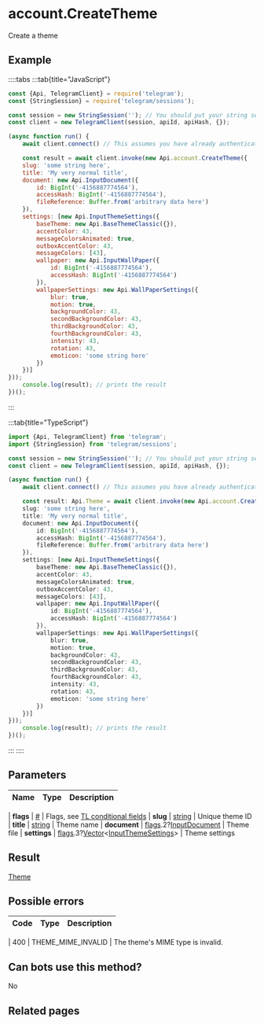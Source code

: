 # account.CreateTheme

Create a theme



## Example

::::tabs
:::tab{title="JavaScript"}
```js
const {Api, TelegramClient} = require('telegram');
const {StringSession} = require('telegram/sessions');

const session = new StringSession(''); // You should put your string session here
const client = new TelegramClient(session, apiId, apiHash, {});

(async function run() {
    await client.connect() // This assumes you have already authenticated with .start()

    const result = await client.invoke(new Api.account.CreateTheme({
    slug: 'some string here',
    title: 'My very normal title',
    document: new Api.InputDocument({
        id: BigInt('-4156887774564'),
        accessHash: BigInt('-4156887774564'),
        fileReference: Buffer.from('arbitrary data here')
    }),
    settings: [new Api.InputThemeSettings({
        baseTheme: new Api.BaseThemeClassic({}),
        accentColor: 43,
        messageColorsAnimated: true,
        outboxAccentColor: 43,
        messageColors: [43],
        wallpaper: new Api.InputWallPaper({
            id: BigInt('-4156887774564'),
            accessHash: BigInt('-4156887774564')
        }),
        wallpaperSettings: new Api.WallPaperSettings({
            blur: true,
            motion: true,
            backgroundColor: 43,
            secondBackgroundColor: 43,
            thirdBackgroundColor: 43,
            fourthBackgroundColor: 43,
            intensity: 43,
            rotation: 43,
            emoticon: 'some string here'
        })
    })]
}));
    console.log(result); // prints the result
})();
```
:::

:::tab{title="TypeScript"}
```ts
import {Api, TelegramClient} from 'telegram';
import {StringSession} from 'telegram/sessions';

const session = new StringSession(''); // You should put your string session here
const client = new TelegramClient(session, apiId, apiHash, {});

(async function run() {
    await client.connect() // This assumes you have already authenticated with .start()

    const result: Api.Theme = await client.invoke(new Api.account.CreateTheme({
    slug: 'some string here',
    title: 'My very normal title',
    document: new Api.InputDocument({
        id: BigInt('-4156887774564'),
        accessHash: BigInt('-4156887774564'),
        fileReference: Buffer.from('arbitrary data here')
    }),
    settings: [new Api.InputThemeSettings({
        baseTheme: new Api.BaseThemeClassic({}),
        accentColor: 43,
        messageColorsAnimated: true,
        outboxAccentColor: 43,
        messageColors: [43],
        wallpaper: new Api.InputWallPaper({
            id: BigInt('-4156887774564'),
            accessHash: BigInt('-4156887774564')
        }),
        wallpaperSettings: new Api.WallPaperSettings({
            blur: true,
            motion: true,
            backgroundColor: 43,
            secondBackgroundColor: 43,
            thirdBackgroundColor: 43,
            fourthBackgroundColor: 43,
            intensity: 43,
            rotation: 43,
            emoticon: 'some string here'
        })
    })]
}));
    console.log(result); // prints the result
})();
```
:::
::::



## Parameters

| Name | Type | Description |
| :--: | ---- | ----------- |

| **flags** | [#](https://core.telegram.org/type/%23) | Flags, see [TL conditional fields](https://core.telegram.org/mtproto/TL-combinators#conditional-fields) 
| **slug** | [string](https://core.telegram.org/type/string) | Unique theme ID 
| **title** | [string](https://core.telegram.org/type/string) | Theme name 
| **document** | [flags](https://core.telegram.org/mtproto/TL-combinators#conditional-fields).2?[InputDocument](https://core.telegram.org/type/InputDocument) | Theme file 
| **settings** | [flags](https://core.telegram.org/mtproto/TL-combinators#conditional-fields).3?[Vector](https://core.telegram.org/type/Vector%20t)<[InputThemeSettings](https://core.telegram.org/type/InputThemeSettings)> | Theme settings 


## Result

[Theme](https://core.telegram.org/type/Theme)



## Possible errors

| Code | Type | Description |
| :--: | ---- | ----------- |

| 400 | THEME\_MIME\_INVALID | The theme's MIME type is invalid. 


## Can bots use this method?

No

## Related pages


